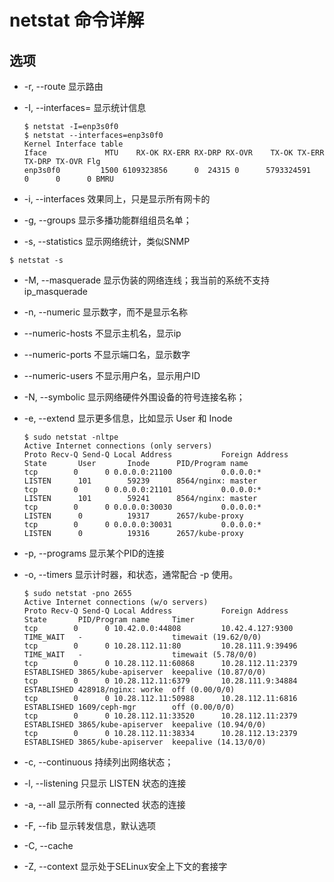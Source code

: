 # netstat 命令详解



## 选项

- -r, --route 显示路由

- -I, --interfaces=<Iface> 显示统计信息

  ```
  $ netstat -I=enp3s0f0
  $ netstat --interfaces=enp3s0f0
  Kernel Interface table
  Iface             MTU    RX-OK RX-ERR RX-DRP RX-OVR    TX-OK TX-ERR TX-DRP TX-OVR Flg
  enp3s0f0         1500 6109323856      0  24315 0      5793324591      0      0      0 BMRU
  ```

- -i, --interfaces 效果同上，只是显示所有网卡的

- -g, --groups 显示多播功能群组组员名单；

-  -s, --statistics 显示网络统计，类似SNMP

  ```
  $ netstat -s
  ```

- -M, --masquerade 显示伪装的网络连线；我当前的系统不支持 ip_masquerade

- -n, --numeric 显示数字，而不是显示名称

- --numeric-hosts    不显示主机名，显示ip

- --numeric-ports 不显示端口名，显示数字

- --numeric-users 不显示用户名，显示用户ID

- -N, --symbolic 显示网络硬件外围设备的符号连接名称；

- -e, --extend 显示更多信息，比如显示 User 和 Inode

  ```
  $ sudo netstat -nltpe
  Active Internet connections (only servers)
  Proto Recv-Q Send-Q Local Address           Foreign Address         State       User       Inode      PID/Program name    
  tcp        0      0 0.0.0.0:21100           0.0.0.0:*               LISTEN      101        59239      8564/nginx: master  
  tcp        0      0 0.0.0.0:21101           0.0.0.0:*               LISTEN      101        59241      8564/nginx: master  
  tcp        0      0 0.0.0.0:30030           0.0.0.0:*               LISTEN      0          19317      2657/kube-proxy     
  tcp        0      0 0.0.0.0:30031           0.0.0.0:*               LISTEN      0          19316      2657/kube-proxy 
  ```

- -p, --programs 显示某个PID的连接

- -o, --timers 显示计时器，和状态，通常配合 -p 使用。

  ```
  $ sudo netstat -pno 2655
  Active Internet connections (w/o servers)
  Proto Recv-Q Send-Q Local Address           Foreign Address         State       PID/Program name     Timer
  tcp        0      0 10.42.0.0:44808         10.42.4.127:9300        TIME_WAIT   -                    timewait (19.62/0/0)
  tcp        0      0 10.28.112.11:80         10.28.111.9:39496       TIME_WAIT   -                    timewait (5.78/0/0)
  tcp        0      0 10.28.112.11:60868      10.28.112.11:2379       ESTABLISHED 3865/kube-apiserver  keepalive (10.87/0/0)
  tcp        0      0 10.28.112.11:6379       10.28.111.9:34884       ESTABLISHED 428918/nginx: worke  off (0.00/0/0)
  tcp        0      0 10.28.112.11:50988      10.28.112.11:6816       ESTABLISHED 1609/ceph-mgr        off (0.00/0/0)
  tcp        0      0 10.28.112.11:33520      10.28.112.11:2379       ESTABLISHED 3865/kube-apiserver  keepalive (10.94/0/0)
  tcp        0      0 10.28.112.11:38334      10.28.112.13:2379       ESTABLISHED 3865/kube-apiserver  keepalive (14.13/0/0)
  ```

-  -c, --continuous 持续列出网络状态；
- -l, --listening 只显示 LISTEN 状态的连接
- -a, --all 显示所有 connected 状态的连接
- -F, --fib 显示转发信息，默认选项
- -C, --cache
- -Z, --context 显示处于SELinux安全上下文的套接字





















